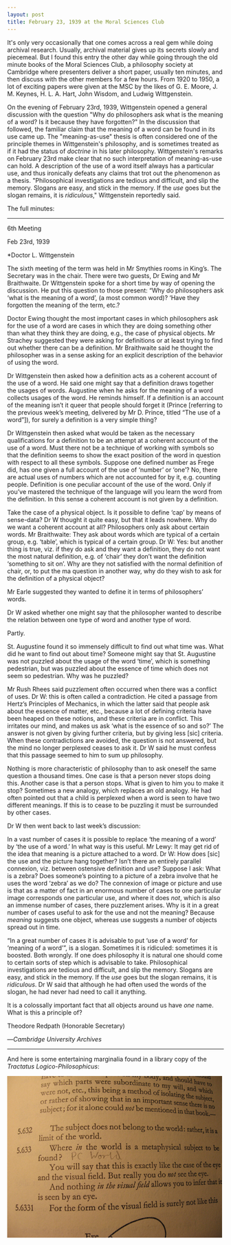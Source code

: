 ```yaml
---
layout: post
title: February 23, 1939 at the Moral Sciences Club
---
```


It's only very occasionally that one comes across a real gem while doing archival research. Usually, archival material gives up its secrets slowly and piecemeal. But I found this entry the other day while going through the old minute books of the Moral Sciences Club, a philosophy society at Cambridge where presenters deliver a short paper, usually ten minutes, and then discuss with the other members for a few hours. From 1920 to 1950, a lot of exciting papers were given at the MSC by the likes of G. E. Moore, J. M. Keynes, H. L. A. Hart, John Wisdom, and Ludwig Wittgenstein. 

On the evening of February 23rd, 1939, Wittgenstein opened a general discussion with the question "Why do philosophers ask what is the meaning of a word? Is it because they have forgotten?" In the discussion that followed, the familiar claim that the meaning of a word can be found in its use came up. The "meaning-as-use" thesis is often considered one of the principle themes in Wittgenstein's philosophy, and is sometimes treated as if it had the status of _doctrine_ in his later philosophy. Wittgenstein's remarks on February 23rd make clear that no such interpretation of meaning-as-use can hold. A description of the use of a word itself always has a particular use, and thus ironically defeats any claims that trot out the phenomenon as a thesis. "Philosophical investigations are tedious and difficult, and slip the memory. Slogans are easy, and stick in the memory. If the _use_ goes but the slogan remains, it is _ridiculous_," Wittgenstein reportedly said.

The full minutes:

<hr>

6th Meeting
				
Feb 23rd, 1939

&#42;Doctor L. Wittgenstein

The sixth meeting of the term was held in Mr Smythies rooms in King’s. The Secretary was in the chair. There were two guests, Dr Ewing and Mr Braithwaite. Dr Wittgenstein spoke for a short time by way of opening the discussion. He put this question to those present: “Why do philosophers ask ‘what is the meaning of a word’, (a most common word)? ‘Have they forgotten the meaning of the term, etc.?

Doctor Ewing thought the most important cases in which philosophers ask for the use of a word are cases in which they are doing something other than what they think they are doing, e.g., the case of physical objects. Mr Strachey suggested they were asking for definitions or at least trying to find out whether there can be a definition. Mr Braithwaite said he thought the philosopher was in a sense asking for an explicit description of the behavior of using the word.

Dr Wittgenstein then asked how a definition acts as a coherent account of the use of a word. He said one might say that a definition draws together the usages of words. Augustine when he asks for the meaning of a word collects usages of the word. He reminds himself. If a definition is an account of the meaning isn’t it queer that people should forget it (Prince \[referring to the previous week’s meeting, delivered by Mr D. Prince, titled “The use of a word”\]), for surely a definition is a very simple thing?

Dr Wittgenstein then asked what would be taken as the necessary qualifications for a definition to be an attempt at a coherent account of the use of a word. Must there not be a technique of working with symbols so that the definition seems to show the exact position of the word in question with respect to all these symbols. Suppose one defined number as Frege did, has one given a full account of the use of ‘number’ or ‘one’? No, there are actual uses of numbers which are not accounted for by it, e.g. counting people. Definition is one peculiar account of the use of the word. Only if you’ve mastered the technique of the language will you learn the word from the definition. In this sense a coherent account is not given by a definition.

Take the case of a physical object. Is it possible to define ‘cap’ by means of sense-data? Dr W thought it quite easy, but that it leads nowhere.
Why do we want a coherent account at all? Philosophers only ask about certain words. Mr Braithwaite: They ask about words which are typical of a certain group, e.g. ‘table’, which is typical of a certain group. Dr W: Yes: but another thing is true, viz. if they do ask and they want a definition, they do not want the most natural definition, e.g. of ‘chair’ they don’t want the definition ‘something to sit on’. Why are they not satisfied with the normal definition of chair, or, to put the ma question in another way, why do they wish to ask for the definition of a physical object?

Mr Earle suggested they wanted to define it in terms of philosophers’ words.

Dr W asked whether one might say that the philosopher wanted to describe the relation between one type of word and another type of word.

Partly.

St. Augustine found it so immensely difficult to find out what time was. What did he want to find out about time? Someone might say that St. Augustine was not puzzled about the usage of the word ‘time’, which is something pedestrian, but was puzzled about the essence of time which does not seem so pedestrian. Why was he puzzled?

Mr Rush Rhees said puzzlement often occurred when there was a conflict of uses. Dr W: this is often called a contradiction. He cited a passage from Hertz’s Principles of Mechanics, in which the latter said that people ask about the essence of matter, etc., because a lot of defining criteria have been heaped on these notions, and these criteria are in conflict. This irritates our mind, and makes us ask ‘what is the essence of so and so?’ The answer is not given by giving further criteria, but by giving less \[sic\] criteria. When these contradictions are avoided, the question is not answered, but the mind no longer perplexed ceases to ask it. Dr W said he must confess that this passage seemed to him to sum up philosophy.

Nothing is more characteristic of philosophy than to ask oneself the same question a thousand times. One case is that a person never stops doing this. Another case is that a person stops. What is given to him you to make it stop? Sometimes a new analogy, which replaces an old analogy.
He had often pointed out that a child is perplexed when a word is seen to have two different meanings. If this is to cease to be puzzling it must be surrounded by other cases.

Dr W then went back to last week’s discussion:

In a vast number of cases it is possible to replace ‘the meaning of a word’ by ‘the use of a word.’ In what way is this useful. Mr Lewy: It may get rid of the idea that meaning is a picture attached to a word. Dr W: How does [sic] the use and the picture hang together? Isn’t there an entirely parallel connexion, viz. between ostensive definition and use? Suppose I ask: What is a zebra? Does someone’s pointing to a picture of a zebra involve that he uses the word ‘zebra’ as we do? The connexion of image or picture and use is that as a matter of fact in an enormous number of cases to one particular image corresponds one particular use, and where it does _not_, which is also an immense number of cases, there puzzlement arises. Why is it in a great number of cases useful to ask for the use and not the meaning? Because _meaning_ suggests one object, whereas use suggests a number of objects spread out in time.

“In a great number of cases it is advisable to put ‘use of a word’ for ‘meaning of a word’”, is a slogan. Sometimes it is ridiculed: sometimes it is boosted. Both wrongly. If one does philosophy it is natural one should come to certain sorts of step which is advisable to take. Philosophical investigations are tedious and difficult, and slip the memory. Slogans are easy, and stick in the memory. If the _use_ goes but the slogan remains, it is _ridiculous_. Dr W said that although he had often used the words of the slogan, he had never had need to call it anything.

It is a colossally important fact that all objects around us have _one_ name. What is this a principle of?

Theodore Redpath (Honorable Secretary)
		
&#8212;_Cambridge University Archives_

<hr>

And here is some entertaining marginalia found in a library copy of the _Tractatus Logico-Philosophicus_:

![Cheeky boy](/images/tlp.jpg)
